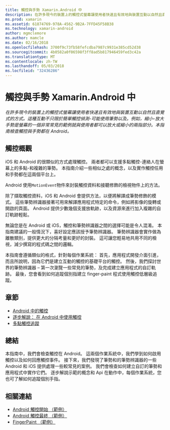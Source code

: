 ```yaml
---
title: 觸控與手勢 Xamarin.Android 中
description: 在許多現今的裝置上的觸控式螢幕讓使用者快速且有效地與裝置互動以自然且直覺式的方式。 這種互動不只限於簡單觸控偵測-可能使用筆勢以及。 例如，縮小-放大手勢是螢幕的一個非常常見的範例就與使用者都可以放大或縮小的兩指部分。本指南檢查觸控與手勢都在 Android。
ms.prod: xamarin
ms.assetid: 61874769-978A-4562-9B2A-7FFD45F58B38
ms.technology: xamarin-android
author: mgmclemore
ms.author: mamcle
ms.date: 02/16/2018
ms.openlocfilehash: 3700f9c73fb58fefcdba7987c9931e385cd52d38
ms.sourcegitcommit: 4b0582a0f06598f3ff8ad5b817946459fed3c42a
ms.translationtype: MT
ms.contentlocale: zh-TW
ms.lasthandoff: 05/03/2018
ms.locfileid: "32436286"
---
```

# <a name="touch-and-gestures-in-xamarinandroid"></a>觸控與手勢 Xamarin.Android 中

_在許多現今的裝置上的觸控式螢幕讓使用者快速且有效地與裝置互動以自然且直覺式的方式。這種互動不只限於簡單觸控偵測-可能使用筆勢以及。例如，縮小-放大手勢是螢幕的一個非常常見的範例就與使用者都可以放大或縮小的兩指部分。本指南檢查觸控與手勢都在 Android。_

## <a name="touch-overview"></a>觸控概觀

iOS 和 Android 的很類似的方式處理觸控。 兩者都可以支援多點觸控-連絡人在螢幕上的多點-和複雜的筆勢。 本指南介紹一些相似之處的概念，以及實作觸控任用和手勢都在這兩個平台上。

Android 使用`MotionEvent`物件來封裝觸控資料和接聽修飾的檢視物件上的方法。

除了擷取觸控資料，iOS 和 Android 會提供方法，以便將解譯成筆勢修飾的模式。 這些筆勢辨識器接著可用來解譯應用程式特定的命令，例如將影像的旋轉或開啟的頁面。 Android 提供少數幾個支援放軌跡，以及資源來進行加入複雜的自訂軌跡輕鬆。

無論您是在 Android 或 iOS，觸控和筆勢辨識器之間的選擇可能是令人混淆。 本指南建議的一般情況下，喜好設定應該授予筆勢辨識器。 筆勢辨識器會實作做為離散類別，提供更大的分隔考量和更好的封裝。 這可讓您輕易地共用不同的檢視，減少撰寫的程式碼之間的邏輯。

本指南會遵循類似的格式，針對每個作業系統： 首先，應用程式開發介面引進，而且所說明，因為它們是建立互動的觸控的基礎平台的觸控。 然後，我們探討世界的筆勢辨識器 – 第一次瀏覽一些常見的筆勢，及完成建立應用程式的自訂軌跡。 最後，您會看到如何追蹤個別指建立 finger-paint 程式使用觸控低層級追蹤。

## <a name="sections"></a>章節

-  [Android 中的觸控](~/android/app-fundamentals/touch/android-touch-walkthrough.md)
-  [逐步解說： 在 Android 中使用觸控](~/android/app-fundamentals/touch/android-touch-walkthrough.md)
-  [多點觸控追蹤](touch-tracking.md)

## <a name="summary"></a>總結

本指南中，我們會檢查觸控在 Android。 這兩個作業系統中，我們學到如何啟用觸控以及如何回應觸控事件。 接下來，我們發現了筆勢和的筆勢辨識器的一些 Android 和 iOS 提供處理一些較常見的案例。 我們會檢查如何建立自訂的筆勢和應用程式中實作它們。 逐步解說示範的概念和 Api 在動作中，每個作業系統，您也可了解如何追蹤個別手指。



## <a name="related-links"></a>相關連結

- [Android 觸控開始 （範例）](https://developer.xamarin.com/samples/monodroid/ApplicationFundamentals/Touch_start)
- [Android 觸控最終 （範例）](https://developer.xamarin.com/samples/monodroid/ApplicationFundamentals/Touch_final)
- [FingerPaint （範例）](https://developer.xamarin.com/samples/monodroid/ApplicationFundamentals/FingerPaint)
